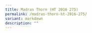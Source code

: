```yaml
---
title: Madras Thorn (HT 2016 275)
permalink: /madras-thorn-ht-2016-275/
variant: markdown
description: ""
---
```

